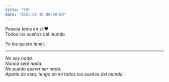 ```yaml
---
title: "59"
date: "2021-01-18 00:00:00"
---
```


Pessoa tenía en si ❤️\
Todos los sueños del mundo

Yo los quiero tener.

---

_No soy nada._\
_Nunca seré nada._\
_No puedo querer ser nada._\
_Aparte de esto, tengo en mí todos los sueños del mundo._